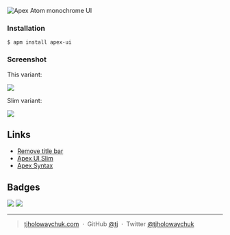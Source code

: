 ![Apex Atom monochrome UI](https://dl.dropboxusercontent.com/u/6396913/Apex/Atom/apex-ui-logo.png)

### Installation

```
$ apm install apex-ui
```

### Screenshot

This variant:

![](https://dl.dropboxusercontent.com/u/6396913/Apex/Atom/apex-atom.jpg)

Slim variant:

![](https://dl.dropboxusercontent.com/u/6396913/Apex/Atom/apex-ui-slime.jpg)

## Links

- [Remove title bar](https://atom.io/packages/no-title-bar)
- [Apex UI Slim](https://github.com/apex/apex-ui-slim)
- [Apex Syntax](https://github.com/apex/apex-syntax)

## Badges

[![](http://apex.sh/images/badge.svg)](https://apex.sh/ping/)
![](https://img.shields.io/badge/license-MIT-blue.svg)

---

> [tjholowaychuk.com](http://tjholowaychuk.com) &nbsp;&middot;&nbsp;
> GitHub [@tj](https://github.com/tj) &nbsp;&middot;&nbsp;
> Twitter [@tjholowaychuk](https://twitter.com/tjholowaychuk)
